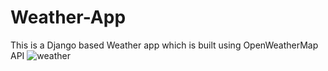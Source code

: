 # Weather-App
This is a Django based Weather app which is built using OpenWeatherMap API
![weather](https://user-images.githubusercontent.com/65105127/96107121-a43c6880-0ef9-11eb-8424-486f4ef06a67.PNG)
